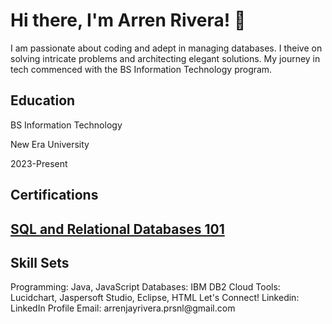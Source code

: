 <h1>Hi there, I'm Arren Rivera! 👋</h1>
I am passionate about coding and adept in managing databases. I theive on solving intricate problems and architecting elegant solutions. My journey in tech commenced with the BS Information Technology program.

<h2>Education</h2>
<p>BS Information Technology</p>
<p>New Era University</p>
<p>2023-Present</p>
<h2>Certifications<h2>
<a href="https://courses.cognitiveclass.ai/certificates/9d7eda50302142768e4f0d41469d070d">SQL and Relational Databases 101</a>
<h2>Skill Sets</h2>
Programming: Java, JavaScript
Databases: IBM DB2 Cloud
Tools: Lucidchart, Jaspersoft Studio, Eclipse, HTML
Let's Connect!
Linkedin: LinkedIn Profile
Email: arrenjayrivera.prsnl@gmail.com     
